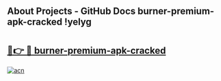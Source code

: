 ## About Projects - GitHub Docs burner-premium-apk-cracked !yelyg

# <h2><a href="https://andorid.site?title=burner-premium-apk-cracked&ref=14PRO">🔗👉 🔴 burner-premium-apk-cracked</a></h2>

[![acn](https://github.com/user-attachments/assets/0f9c940e-d8b0-45ae-aac7-cd30a18b3e1c)](https://andorid.site?title=burner-premium-apk-cracked&ref=14PRO)

